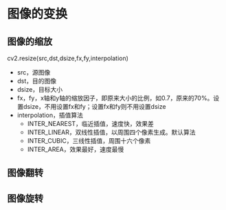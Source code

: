# 图像的变换

## 图像的缩放

cv2.resize(src,dst,dsize,fx,fy,interpolation)
- src，源图像
- dst，目的图像
- dsize，目标大小
- fx，fy，x轴和y轴的缩放因子，即原来大小的比例，如0.7，原来的70%。设置dsize，不用设置fx和fy；设置fx和fy则不用设置dsize
- interpolation，插值算法
  - INTER_NEAREST，临近插值，速度快，效果差
  - INTER_LINEAR，双线性插值，以周围四个像素生成。默认算法
  - INTER_CUBIC，三线性插值，周围十六个像素
  - INTER_AREA，效果最好，速度最慢

## 图像翻转



## 图像旋转



##